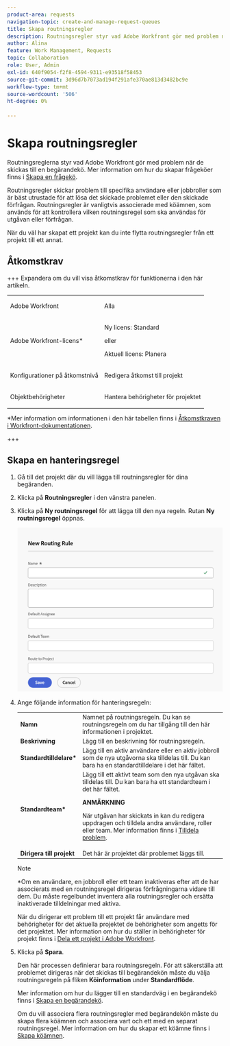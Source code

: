 ```yaml
---
product-area: requests
navigation-topic: create-and-manage-request-queues
title: Skapa routningsregler
description: Routningsregler styr vad Adobe Workfront gör med problem när de skickas till en frågekö.
author: Alina
feature: Work Management, Requests
topic: Collaboration
role: User, Admin
exl-id: 640f9054-f2f8-4594-9311-e93518f58453
source-git-commit: 3d96d7b7073ad194f291afe370ae813d3482bc9e
workflow-type: tm+mt
source-wordcount: '506'
ht-degree: 0%

---
```


# Skapa routningsregler

<!-- Audited: 12/2023 -->

Routningsreglerna styr vad Adobe Workfront gör med problem när de skickas till en begärandekö. Mer information om hur du skapar frågeköer finns i [Skapa en frågekö](../../../manage-work/requests/create-and-manage-request-queues/create-request-queue.md).

Routningsregler skickar problem till specifika användare eller jobbroller som är bäst utrustade för att lösa det skickade problemet eller den skickade förfrågan. Routningsregler är vanligtvis associerade med köämnen, som används för att kontrollera vilken routningsregel som ska användas för utgåvan eller förfrågan.

När du väl har skapat ett projekt kan du inte flytta routningsregler från ett projekt till ett annat.

## Åtkomstkrav

+++ Expandera om du vill visa åtkomstkrav för funktionerna i den här artikeln.

<table style="table-layout:auto"> 
 <col> 
 <col> 
 <tbody> 
  <tr> 
   <td role="rowheader"><p>Adobe Workfront</p></td> 
   <td> <p>Alla </p> </td> 
  </tr> 
  <tr> 
   <td role="rowheader">Adobe Workfront-licens*</td> 
   <td> <p>Ny licens: Standard </p> 
   eller
   <p>Aktuell licens: Planera </p> </td> 
  </tr> 
  <tr> 
   <td role="rowheader">Konfigurationer på åtkomstnivå</td> 
   <td> <p>Redigera åtkomst till projekt</p> </td> 
  </tr> 
  <tr> 
   <td role="rowheader">Objektbehörigheter</td> 
   <td> <p> Hantera behörigheter för projektet</p> </td> 
  </tr> 
 </tbody> 
</table>

*Mer information om informationen i den här tabellen finns i [Åtkomstkraven i Workfront-dokumentationen](/help/quicksilver/administration-and-setup/add-users/access-levels-and-object-permissions/access-level-requirements-in-documentation.md).

+++

## Skapa en hanteringsregel

1. Gå till det projekt där du vill lägga till routningsregler för dina begäranden.
1. Klicka på **Routningsregler** i den vänstra panelen.
1. Klicka på **Ny routningsregel** för att lägga till den nya regeln. Rutan **Ny routningsregel** öppnas.

   ![Ny ruta för routningsregel](assets/new-routing-rule-box.png)
1. Ange följande information för hanteringsregeln:

   <table style="table-layout:auto"> 
    <col> 
    <col> 
    <thead> 
     </thead> 
    <tbody> 
     <tr> 
      <td role="rowheader"><strong>Namn</strong> </td> 
      <td>Namnet på routningsregeln. Du kan se routningsregeln om du har tillgång till den här informationen i projektet.</td> 
     </tr> 
     <tr> 
      <td role="rowheader"><strong>Beskrivning</strong> </td> 
      <td>Lägg till en beskrivning för routningsregeln.</td> 
     </tr> 
     <tr> 
      <td role="rowheader"><strong>Standardtilldelare*</strong> </td> 
      <td>Lägg till en aktiv användare eller en aktiv jobbroll som de nya utgåvorna ska tilldelas till. Du kan bara ha en standardtilldelare i det här fältet. </td> 
     </tr> 
     <tr> 
      <td role="rowheader"><strong>Standardteam*</strong> </td> 
      <td>Lägg till ett aktivt team som den nya utgåvan ska tilldelas till. Du kan bara ha ett standardteam i det här fältet.

   <p><b>ANMÄRKNING</b></p>

   När utgåvan har skickats in kan du redigera uppdragen och tilldela andra användare, roller eller team. Mer information finns i <a href="../../../manage-work/issues/manage-issues/assign-issues.md">Tilldela problem</a>.

   </td> 
     </tr> 
     <tr> 
      <td role="rowheader"><strong>Dirigera till projekt</strong> </td> 
      <td>Det här är projektet där problemet läggs till.</td> 
     </tr> 
    </tbody> 
   </table>

   >[!NOTE]
   >
   >*Om en användare, en jobbroll eller ett team inaktiveras efter att de har associerats med en routningsregel dirigeras förfrågningarna vidare till dem. Du måste regelbundet inventera alla routningsregler och ersätta inaktiverade tilldelningar med aktiva.

   När du dirigerar ett problem till ett projekt får användare med behörigheter för det aktuella projektet de behörigheter som angetts för det projektet. Mer information om hur du ställer in behörigheter för projekt finns i [Dela ett projekt i Adobe Workfront](../../../workfront-basics/grant-and-request-access-to-objects/share-a-project.md).

1. Klicka på **Spara**.

   Den här processen definierar bara routningsregeln. För att säkerställa att problemet dirigeras när det skickas till begärandekön måste du välja routningsregeln på fliken **Köinformation** under **Standardflöde**.

   Mer information om hur du lägger till en standardväg i en begärandekö finns i [Skapa en begärandekö](../../../manage-work/requests/create-and-manage-request-queues/create-request-queue.md).

   Om du vill associera flera routningsregler med begärandekön måste du skapa flera köämnen och associera vart och ett med en separat routningsregel. Mer information om hur du skapar ett köämne finns i [Skapa köämnen](../../../manage-work/requests/create-and-manage-request-queues/create-queue-topics.md).
